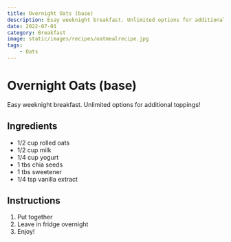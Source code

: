 ```yaml
---
title: Overnight Oats (base)
description: Esay weeknight breakfast. Unlimited options for additional toppings!
date: 2022-07-01
category: Breakfast
image: static/images/recipes/oatmealrecipe.jpg
tags: 
    - Oats
---
```


# Overnight Oats (base)

Easy weeknight breakfast. Unlimited options for additional toppings!

## Ingredients

- 1/2 cup rolled oats
- 1/2 cup milk
- 1/4 cup yogurt
- 1 tbs chia seeds
- 1 tbs sweetener
- 1/4 tsp vanilla extract

## Instructions

1. Put together
2. Leave in fridge overnight
3. Enjoy!
